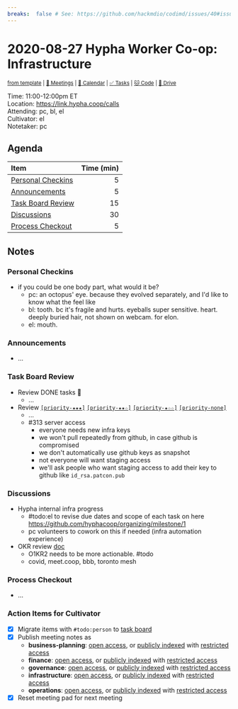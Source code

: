 ```yaml
---
breaks:  false # See: https://github.com/hackmdio/codimd/issues/40#issuecomment-172927690
---
```

# 2020-08-27 Hypha Worker Co-op: Infrastructure

<sup>[from template][template] | [:notebook: Meetings][meetings] | [:date: Calendar][calendar] | [:white_check_mark: Tasks][tasks] | [:cat: Code][gh] | [:open_file_folder: Drive][drive]</sup>

Time:       11:00-12:00pm ET  
Location:   https://link.hypha.coop/calls  
Attending:  pc, bl, el  
Cultivator: el  
Notetaker:  pc

## Agenda

| Item                                            | Time (min) |
|:------------------------------------------------|-----------:|
| [Personal Checkins](#Personal-Checkins)         |          5 |
| [Announcements](#Announcements)                 |          5 |
| [Task Board Review](#Task-Board-Review)         |         15 |
| [Discussions](#Discussions)                     |         30 |
| [Process Checkout](#Process-Checkout)           |          5 |

## Notes

### Personal Checkins

- if you could be one body part, what would it be?
    - pc: an octopus' eye. because they evolved separately, and I'd like to know what the feel like
    - bl: tooth. bc it's fragile and hurts. eyeballs super sensitive. heart. deeply buried hair, not shown on webcam. for elon.
    - el: mouth.

### Announcements

- ...

### Task Board Review

- Review DONE tasks :tada:
	- ...
- Review [`[priority-★★★]`][l-pri-hi] [`[priority-★★☆]`][l-pri-md] [`[priority-★☆☆]`][l-pri-lo] [`[priority-none]`][l-pri-none]
	- ...
	- #313 server access
	    - everyone needs new infra keys
	    - we won't pull repeatedly from github, in case github is compromised
	    - we don't automatically use github keys as snapshot
	    - not everyone will want staging access
	    - we'll ask people who want staging access to add their key to github like `id_rsa.patcon.pub`

### Discussions

- Hypha internal infra progress
    - #todo:el to revise due dates and scope of each task on here https://github.com/hyphacoop/organizing/milestone/1
    - pc volunteers to cowork on this if needed (infra automation experience)
- OKR review [doc](https://docs.google.com/spreadsheets/d/1hMFS3IhzZOFQA-yjt7lFcoVO0Ry6erFEH7D1NswvDtA/edit#gid=687457784)
    - O1KR2 needs to be more actionable. #todo
    - covid, meet.coop, bbb, toronto mesh

### Process Checkout

- ...


### Action Items for Cultivator

- [x] Migrate items with `#todo:person` to [task board][tasks]
- [x] Publish meeting notes as
	- **business-planning**: [open access][biz-public], or [publicly indexed][biz-index] with [restricted access][biz-private]
	- **finance**: [open access][fin-public], or [publicly indexed][fin-index] with [restricted access][fin-private]
	- **governance**: [open access][gov-public], or [publicly indexed][gov-index] with [restricted access][gov-private]
	- **infrastructure**: [open access][inf-public], or [publicly indexed][inf-index] with [restricted access][inf-private]
	- **operations**: [open access][ops-public], or [publicly indexed][ops-index] with [restricted access][ops-private]
- [x] Reset meeting pad for next meeting

<!-- Links: Important -->
[template]: https://link.hypha.coop/wg-template
[meetings]: https://link.hypha.coop/meetings
[calendar]: https://link.hypha.coop/calendar
[tasks]:    https://link.hypha.coop/tasks
[gh]:       https://link.hypha.coop/gh
[drive]:    https://link.hypha.coop/drive

<!-- Links: Labels -->
[l-pri-hi]: https://github.com/orgs/hyphacoop/projects/2?card_filter_query=label:[priority-★★★]
[l-pri-md]: https://github.com/orgs/hyphacoop/projects/2?card_filter_query=label:[priority-★★☆]
[l-pri-lo]: https://github.com/orgs/hyphacoop/projects/2?card_filter_query=label:[priority-★☆☆]
[l-pri-none]: https://github.com/orgs/hyphacoop/projects/2?card_filter_query=-label:[priority-★☆☆]+-label:[priority-★★☆]+-label:[priority-★★★]
[l-biz]: https://github.com/orgs/hyphacoop/projects/2?card_filter_query=label:"wg:business-planning"
[l-fin]: https://github.com/orgs/hyphacoop/projects/2?card_filter_query=label:"wg:finance"
[l-gov]: https://github.com/orgs/hyphacoop/projects/2?card_filter_query=label:"wg:governance
[l-inf]: https://github.com/orgs/hyphacoop/projects/2?card_filter_query=label:"wg:infrastructure"
[l-ops]: https://github.com/orgs/hyphacoop/projects/2?card_filter_query=label:"wg:operations"
[l-none]: https://github.com/orgs/hyphacoop/projects/2?card_filter_query=-label:wg:operations+-label:wg:infrastructure+-label:wg:finance+-label:wg:governance+-label:wg:business-planning

<!-- Links: Archive -->
[biz-public]:   https://github.com/hyphacoop/organizing/new/master?filename=_posts/meeting-notes/2020-MM-DD-business-planning.md
[biz-index]:    https://github.com/hyphacoop/organizing/new/master?filename=_posts/private/meeting-notes/2020-MM-DD-business-planning.md&value=Empty%20file%20for%20public%20indexing%20of%20access-restricted%20file.
[biz-private]:  https://github.com/hyphacoop/organizing-private/new/master?filename=meeting-notes/2020-MM-DD-business-planning.md
[fin-public]:   https://github.com/hyphacoop/organizing/new/master?filename=_posts/meeting-notes/2020-MM-DD-finance.md
[fin-index]:    https://github.com/hyphacoop/organizing/new/master?filename=_posts/private/meeting-notes/2020-MM-DD-finance.md&value=Empty%20file%20for%20public%20indexing%20of%20access-restricted%20file.
[fin-private]:  https://github.com/hyphacoop/organizing-private/new/master?filename=meeting-notes/2020-MM-DD-finance.md
[gov-public]:   https://github.com/hyphacoop/organizing/new/master?filename=_posts/meeting-notes/2020-MM-DD-governance.md
[gov-index]:    https://github.com/hyphacoop/organizing/new/master?filename=_posts/private/meeting-notes/2020-MM-DD-governance.md&value=Empty%20file%20for%20public%20indexing%20of%20access-restricted%20file.
[gov-private]:  https://github.com/hyphacoop/organizing-private/new/master?filename=meeting-notes/2020-MM-DD-governance.md
[inf-public]:   https://github.com/hyphacoop/organizing/new/master?filename=_posts/meeting-notes/2020-MM-DD-infrastructure.md
[inf-index]:    https://github.com/hyphacoop/organizing/new/master?filename=_posts/private/meeting-notes/2020-MM-DD-infrastructure.md&value=Empty%20file%20for%20public%20indexing%20of%20access-restricted%20file.
[inf-private]:  https://github.com/hyphacoop/organizing-private/new/master?filename=meeting-notes/2020-MM-DD-infrastructure.md
[ops-public]:   https://github.com/hyphacoop/organizing/new/master?filename=_posts/meeting-notes/2020-MM-DD-operations.md
[ops-index]:    https://github.com/hyphacoop/organizing/new/master?filename=_posts/private/meeting-notes/2020-MM-DD-operations.md&value=Empty%20file%20for%20public%20indexing%20of%20access-restricted%20file.
[ops-private]:  https://github.com/hyphacoop/organizing-private/new/master?filename=meeting-notes/2020-MM-DD-operations.md
